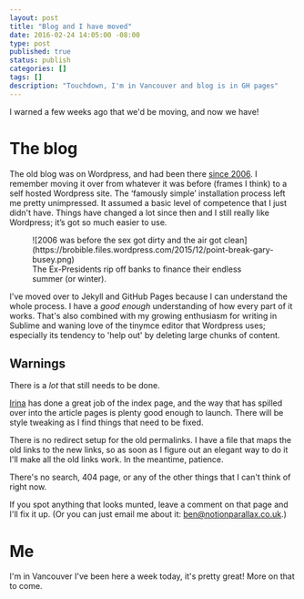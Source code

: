 ```yaml
---
layout: post
title: "Blog and I have moved"
date: 2016-02-24 14:05:00 -08:00
type: post
published: true
status: publish
categories: []
tags: []
description: "Touchdown, I'm in Vancouver and blog is in GH pages"
---
```


I warned a few weeks ago that we'd be moving, and now we have!

# The blog

The old blog was on Wordpress, and had been there [since 2006](http://notionparallax.co.uk/2006/new-website). I remember moving it over from whatever it was before (frames I think) to a self hosted Wordpress site. The ‘famously simple’ installation process left me pretty unimpressed. It assumed a basic level of competence that I just didn't have. Things have changed a lot since then and I still really like Wordpress; it’s got so much easier to use.

<figure class="full-width">
![2006 was before the sex got dirty and the air got clean](https://brobible.files.wordpress.com/2015/12/point-break-gary-busey.png)
<figcaption>
The Ex-Presidents rip off banks to finance their endless summer (or winter).
</figcaption>
</figure>

I've moved over to Jekyll and GitHub Pages because I can understand the whole process. I have a _good enough_ understanding of how every part of it works. That's also combined with my growing enthusiasm for writing in Sublime and waning love of the tiny<span class="small-caps">mce</span> editor that Wordpress uses; especially its tendency to 'help out' by deleting large chunks of content.

## Warnings

There is a _lot_ that still needs to be done.

[Irina](https://twitter.com/Irina_Belova) has done a great job of the index page, and the way that has spilled over into the article pages is plenty good enough to launch. There will be style tweaking as I find things that need to be fixed.

There is no redirect setup for the old permalinks. I have a file that maps the old links to the new links, so as soon as I figure out an elegant way to do it I'll make all the old links work. In the meantime, patience.

There's no search, 404 page, or any of the other things that I can't think of right now.

If you spot anything that looks munted, leave a comment on that page and I'll fix it up. (Or you can just email me about it: <ben@notionparallax.co.uk>.)

# Me

I'm in Vancouver I've been here a week today, it's pretty great! More on that to come.

